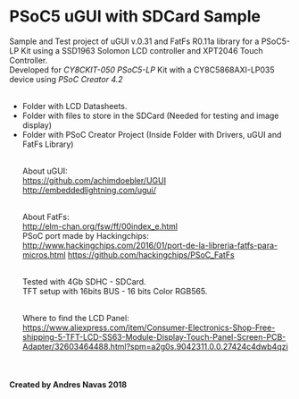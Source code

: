 # PSoC5 uGUI with SDCard Sample

Sample and Test project of uGUI v.0.31 and FatFs R0.11a library for a PSoC5-LP Kit using a SSD1963 Solomon LCD controller and XPT2046 Touch Controller.
<br>
Developed for <i>CY8CKIT-050 PSoC5-LP</i> Kit with a CY8C5868AXI-LP035 device using <i>PSoC Creator 4.2</i>
<br>
<br>
- Folder with LCD Datasheets. <br>
- Folder with files to store in the SDCard (Needed for testing and image display) <br>
- Folder with PSoC Creator Project (Inside Folder with Drivers, uGUI and FatFs Library) <br>
<br></p>
About uGUI:<br>
https://github.com/achimdoebler/UGUI <br>
http://embeddedlightning.com/ugui/ <br>
<br></p>
About FatFs:<br>
http://elm-chan.org/fsw/ff/00index_e.html <br>
PSoC port made by Hackingchips: <br>
http://www.hackingchips.com/2016/01/port-de-la-libreria-fatfs-para-micros.html
https://github.com/hackingchips/PSoC_FatFs <br>
<br></p>
Tested with 4Gb SDHC - SDCard. <br>
TFT setup with 16bits BUS - 16 bits Color RGB565. <br>
<br></p>
Where to find the LCD Panel:<br>
https://www.aliexpress.com/item/Consumer-Electronics-Shop-Free-shipping-5-TFT-LCD-SS63-Module-Display-Touch-Panel-Screen-PCB-Adapter/32603464488.html?spm=a2g0s.9042311.0.0.27424c4dwb4qzi <br>
<br>
<h4> Created by Andres Navas 2018

